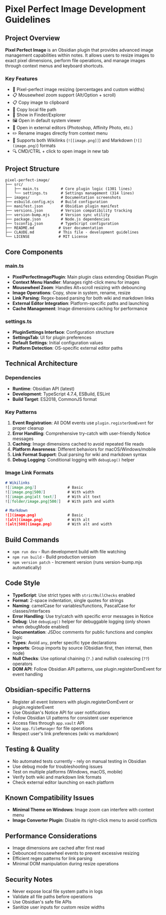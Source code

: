# Pixel Perfect Image Development Guidelines

## Project Overview

**Pixel Perfect Image** is an Obsidian plugin that provides advanced image management capabilities within notes. It allows users to resize images to exact pixel dimensions, perform file operations, and manage images through context menus and keyboard shortcuts.

### Key Features
- 📐 Pixel-perfect image resizing (percentages and custom widths)
- 📋 Mousewheel zoom support (Alt/Option + scroll)
- 📋 Copy image to clipboard
- 🔗 Copy local file path
- 📂 Show in Finder/Explorer
- 🖼️ Open in default system viewer
- 🎨 Open in external editors (Photoshop, Affinity Photo, etc.)
- ✏️ Rename images directly from context menu
- 🔄 Supports both Wikilinks (`![[image.png]]`) and Markdown (`![](image.png)`) formats
- 🔍 CMD/CTRL + click to open image in new tab

## Project Structure

```
pixel-perfect-image/
├── src/
│   ├── main.ts          # Core plugin logic (1301 lines)
│   └── settings.ts      # Settings management (314 lines)
├── images/              # Documentation screenshots
├── esbuild.config.mjs   # Build configuration
├── manifest.json        # Obsidian plugin manifest
├── versions.json        # Version compatibility tracking
├── version-bump.mjs     # Version sync utility
├── package.json         # Node.js dependencies
├── tsconfig.json        # TypeScript configuration
├── README.md           # User documentation
├── CLAUDE.md           # This file - development guidelines
└── LICENSE             # MIT License
```

## Core Components

### main.ts
- **PixelPerfectImagePlugin**: Main plugin class extending Obsidian Plugin
- **Context Menu Handler**: Manages right-click menu for images
- **Mousewheel Zoom**: Handles Alt+scroll resizing with debouncing
- **Image Operations**: Copy, show in system, rename, resize
- **Link Parsing**: Regex-based parsing for both wiki and markdown links
- **External Editor Integration**: Platform-specific paths and launching
- **Cache Management**: Image dimensions caching for performance

### settings.ts
- **PluginSettings Interface**: Configuration structure
- **SettingsTab**: UI for plugin preferences
- **Default Settings**: Initial configuration values
- **Platform Detection**: OS-specific external editor paths

## Technical Architecture

### Dependencies
- **Runtime**: Obsidian API (latest)
- **Development**: TypeScript 4.7.4, ESBuild, ESLint
- **Build Target**: ES2018, CommonJS format

### Key Patterns
1. **Event Registration**: All DOM events use `plugin.registerDomEvent` for proper cleanup
2. **Error Handling**: Comprehensive try-catch with user-friendly Notice messages
3. **Caching**: Image dimensions cached to avoid repeated file reads
4. **Platform Awareness**: Different behaviors for macOS/Windows/mobile
5. **Link Format Support**: Dual parsing for wiki and markdown syntax
6. **Debug Logging**: Conditional logging with `debugLog()` helper

### Image Link Formats
```markdown
# Wikilinks
![[image.png]]              # Basic
![[image.png|500]]          # With width
![[image.png|alt text]]     # With alt text
![[folder/image.png|500]]   # With path and width

# Markdown
![](image.png)              # Basic
![alt](image.png)           # With alt
![alt|500](image.png)       # With alt and width
```

## Build Commands
- `npm run dev` - Run development build with file watching
- `npm run build` - Build production version 
- `npm version patch` - Increment version (runs version-bump.mjs automatically)

## Code Style
- **TypeScript**: Use strict types with `strictNullChecks` enabled
- **Format**: 2-space indentation, single quotes for strings
- **Naming**: camelCase for variables/functions, PascalCase for classes/interfaces
- **Error Handling**: Use try/catch with specific error messages in Notice
- **Debug**: Use `debugLog()` helper for debuggable logging (only shown when debugMode enabled)
- **Documentation**: JSDoc comments for public functions and complex logic
- **Types**: Avoid `any`, prefer specific type declarations
- **Imports**: Group imports by source (Obsidian first, then internal, then node)
- **Null Checks**: Use optional chaining (`?.`) and nullish coalescing (`??`) operators
- **DOM API**: Follow Obsidian API patterns, use plugin.registerDomEvent for event handling

## Obsidian-specific Patterns
- Register all event listeners with plugin.registerDomEvent or plugin.registerEvent
- Use Obsidian's Notice API for user notifications
- Follow Obsidian UI patterns for consistent user experience
- Access files through `app.vault` API
- Use `app.fileManager` for file operations
- Respect user's link preferences (wiki vs markdown)

## Testing & Quality
- No automated tests currently - rely on manual testing in Obsidian
- Use debug mode for troubleshooting issues
- Test on multiple platforms (Windows, macOS, mobile)
- Verify both wiki and markdown link formats
- Check external editor launching on each platform

## Known Compatibility Issues
- **Minimal Theme on Windows**: Image zoom can interfere with context menu
- **Image Converter Plugin**: Disable its right-click menu to avoid conflicts

## Performance Considerations
- Image dimensions are cached after first read
- Debounced mousewheel events to prevent excessive resizing
- Efficient regex patterns for link parsing
- Minimal DOM manipulation during resize operations

## Security Notes
- Never expose local file system paths in logs
- Validate all file paths before operations
- Use Obsidian's safe file APIs
- Sanitize user inputs for custom resize widths
